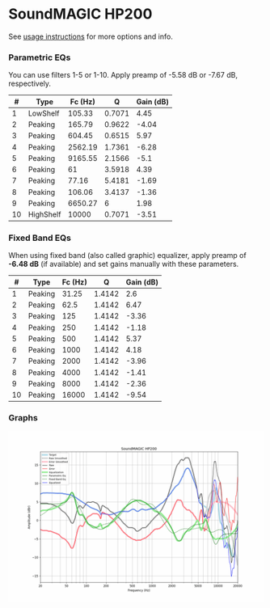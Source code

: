 # SoundMAGIC HP200
See [usage instructions](https://github.com/jaakkopasanen/AutoEq#usage) for more options and info.

### Parametric EQs
You can use filters 1-5 or 1-10. Apply preamp of -5.58 dB or -7.67 dB, respectively.

|   # | Type      |   Fc (Hz) |      Q |   Gain (dB) |
|-----|-----------|-----------|--------|-------------|
|   1 | LowShelf  |    105.33 | 0.7071 |        4.45 |
|   2 | Peaking   |    165.79 | 0.9622 |       -4.04 |
|   3 | Peaking   |    604.45 | 0.6515 |        5.97 |
|   4 | Peaking   |   2562.19 | 1.7361 |       -6.28 |
|   5 | Peaking   |   9165.55 | 2.1566 |       -5.1  |
|   6 | Peaking   |     61    | 3.5918 |        4.39 |
|   7 | Peaking   |     77.16 | 5.4181 |       -1.69 |
|   8 | Peaking   |    106.06 | 3.4137 |       -1.36 |
|   9 | Peaking   |   6650.27 | 6      |        1.98 |
|  10 | HighShelf |  10000    | 0.7071 |       -3.51 |

### Fixed Band EQs
When using fixed band (also called graphic) equalizer, apply preamp of **-6.48 dB** (if available) and set gains manually with these parameters.

|   # | Type    |   Fc (Hz) |      Q |   Gain (dB) |
|-----|---------|-----------|--------|-------------|
|   1 | Peaking |     31.25 | 1.4142 |        2.6  |
|   2 | Peaking |     62.5  | 1.4142 |        6.47 |
|   3 | Peaking |    125    | 1.4142 |       -3.36 |
|   4 | Peaking |    250    | 1.4142 |       -1.18 |
|   5 | Peaking |    500    | 1.4142 |        5.37 |
|   6 | Peaking |   1000    | 1.4142 |        4.18 |
|   7 | Peaking |   2000    | 1.4142 |       -3.96 |
|   8 | Peaking |   4000    | 1.4142 |       -1.41 |
|   9 | Peaking |   8000    | 1.4142 |       -2.36 |
|  10 | Peaking |  16000    | 1.4142 |       -9.54 |

### Graphs
![](./SoundMAGIC%20HP200.png)
